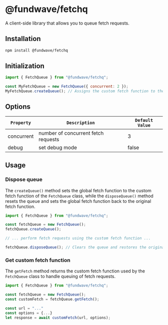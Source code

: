 # @fundwave/fetchq

A client-side library that allows you to queue fetch requests.

## Installation

```sh
npm install @fundwave/fetchq
```

## Initialization

```js
import { FetchQueue } from "@fundwave/fetchq";

const MyFetchQueue = new FetchQueue({ concurrent: 2 });
MyFetchQueue.createQueue(); // Assigns the custom fetch function to the global fetch variable.
```

## Options

| `Property` | `Description`                       | `Default Value` |
| ---------- | ----------------------------------- | --------------- |
| concurrent | number of concurrent fetch requests | 3               |
| debug      | set debug mode                      | false           |

## Usage

### Dispose queue

The `createQueue()` method sets the global fetch function to the custom fetch function of the `FetchQueue` class, while the `disposeQueue()` method resets the queue and sets the global fetch function back to the original fetch function.

```js
import { FetchQueue } from "@fundwave/fetchq";

const fetchQueue = new FetchQueue();
fetchQueue.createQueue();

// ... perform fetch requests using the custom fetch function ...

fetchQueue.disposeQueue(); // Clears the queue and restores the original fetch function.
```

### Get custom fetch function

The `getFetch` method returns the custom fetch function used by the `FetchQueue` class to handle queuing of fetch requests.

```js
import { FetchQueue } from "@fundwave/fetchq";

const fetchQueue = new FetchQueue();
const customFetch = fetchQueue.getFetch();

const url = "..."
const options = {...}
let response = await customFetch(url, options);
```

